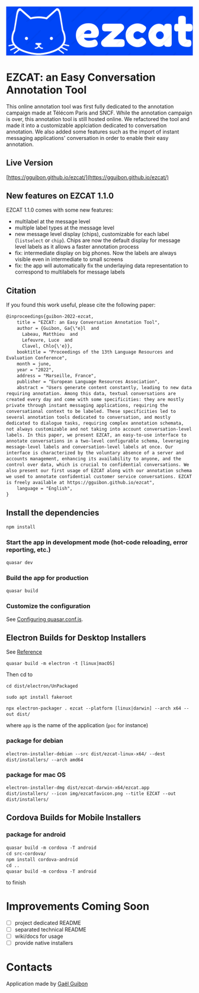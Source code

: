 ![EZCAT logo](public/img/ezcat_logo.png)

# EZCAT: an Easy Conversation Annotation Tool

This online annotation tool was first fully dedicated to the annotation campaign made at Télécom Paris and SNCF. While the annotation campaign is over, this annotation tool is still hosted online. We refactored the tool and made it into a customizable applciation dedicated to conversation annotation. We also added some features such as the import of instant messaging applications' conversation in order to enable their easy annotation.

## Live Version

[https://gguibon.github.io/ezcat/](https://gguibon.github.io/ezcat/)


## New features on EZCAT 1.1.0

EZCAT 1.1.0 comes with some new features:
- multilabel at the message level
- multiple label types at the message level
- new message level display (chips), customizable for each label (`listselect` or `chip`). Chips are now the default display for message level labels as it allows a faster annotation process
- fix: intermediate display on big phones. Now the labels are always visible even in intermediate to small screens
- fix: the app will automatically fix the underlaying data representation to correspond to multilabels for message labels

## Citation

If you found this work useful, please cite the following paper:

```
@inproceedings{guibon-2022-ezcat,
    title = "EZCAT: an Easy Conversation Annotation Tool",
    author = {Guibon, Ga{\"e}l  and
      Labeau, Matthieu  and
      Lefeuvre, Luce  and
      Clavel, Chlo{\'e}},
    booktitle = "Proceedings of the 13th Language Resources and Evaluation Conference",
    month = june,
    year = "2022",
    address = "Marseille, France",
    publisher = "European Language Resources Association",
    abstract = "Users generate content constantly, leading to new data requiring annotation. Among this data, textual conversations are created every day and come with some specificities: they are mostly private through instant messaging applications, requiring the conversational context to be labeled. These specificities led to several annotation tools dedicated to conversation, and mostly dedicated to dialogue tasks, requiring complex annotation schemata, not always customizable and not taking into account conversation-level labels. In this paper, we present EZCAT, an easy-to-use interface to annotate conversations in a two-level configurable schema, leveraging message-level labels and conversation-level labels at once. Our interface is characterized by the voluntary absence of a server and accounts management, enhancing its availability to anyone, and the control over data, which is crucial to confidential conversations. We also present our first usage of EZCAT along with our annotation schema we used to annotate confidential customer service conversations. EZCAT is freely available at https://gguibon.github.io/ezcat",
    language = "English",
}
```

## Install the dependencies
```bash
npm install
```

### Start the app in development mode (hot-code reloading, error reporting, etc.)
```bash
quasar dev
```


### Build the app for production
```bash
quasar build
```

### Customize the configuration
See [Configuring quasar.conf.js](https://quasar.dev/quasar-cli/quasar-conf-js).


## Electron Builds for Desktop Installers

See [Reference](https://electron.github.io/electron-packager/main/)

```
quasar build -m electron -t [linux|macOS]
```

Then cd to 
```
cd dist/electron/UnPackaged
```

```
sudo apt install fakeroot
```

```
npx electron-packager . ezcat --platform [linux|darwin] --arch x64 --out dist/
```
where `app` is the name of the application (`poc` for instance)


### package for debian
```
electron-installer-debian --src dist/ezcat-linux-x64/ --dest dist/installers/ --arch amd64
```

### package for mac OS

```
electron-installer-dmg dist/ezcat-darwin-x64/ezcat.app dist/installers/ --icon img/ezcatfavicon.png --title EZCAT --out dist/installers/
```



## Cordova Builds for Mobile Installers

### package for android

```
quasar build -m cordova -T android
cd src-cordova/
npm install cordova-android
cd ..
quasar build -m cordova -T android
```

to finish

# Improvements Coming Soon

- [ ] project dedicated README
- [ ] separated technical README
- [ ] wiki/docs for usage
- [ ] provide native installers

# Contacts


Application made by [Gaël Guibon](https://gguibon.github.io)



